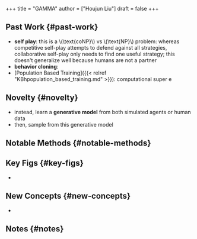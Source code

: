 +++
title = "GAMMA"
author = ["Houjun Liu"]
draft = false
+++

## Past Work {#past-work}

-   **self play**: this is a \\(\text{coNP}\\) vs \\(\text{NP}\\) problem: whereas competitive self-play attempts to defend against all strategies, collaborative self-play only needs to find one useful strategy; this doesn't generalize well because humans are not a partner
-   **behavior cloning**:
-   [Population Based Training]({{< relref "KBhpopulation_based_training.md" >}}): computational super e


## Novelty {#novelty}

-   instead, learn a **generative model** from both simulated agents or human data
-   then, sample from this generative model


## Notable Methods {#notable-methods}


## Key Figs {#key-figs}

-


## New Concepts {#new-concepts}

-


## Notes {#notes}
